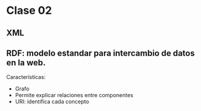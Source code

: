 # Clase 02

## **XML**

## **RDF**: modelo estandar para intercambio de datos en la web.

Características:

+ Grafo
+ Permite explicar relaciones entre componentes
+ URI: identifica cada concepto